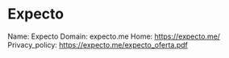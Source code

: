 
# Expecto

Name: Expecto
Domain: expecto.me
Home: https://expecto.me/
Privacy_policy: https://expecto.me/expecto_oferta.pdf

